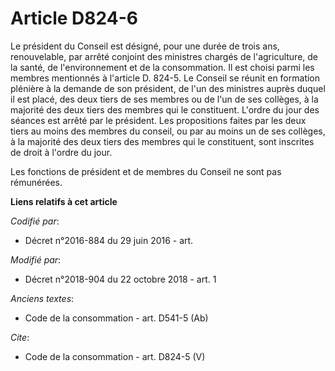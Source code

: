 # Article D824-6

Le président du Conseil est désigné, pour une durée de trois ans, renouvelable, par arrêté conjoint des ministres chargés de
l'agriculture, de la santé, de l'environnement et de la consommation. Il est choisi parmi les membres mentionnés à l'article
D. 824-5. Le Conseil se réunit en formation plénière à la demande de son président, de l'un des ministres auprès duquel il
est placé, des deux tiers de ses membres ou de l'un de ses collèges, à la majorité des deux tiers des membres qui le
constituent. L'ordre du jour des séances est arrêté par le président. Les propositions faites par les deux tiers au moins des
membres du conseil, ou par au moins un de ses collèges, à la majorité des deux tiers des membres qui le constituent, sont
inscrites de droit à l'ordre du jour.

Les fonctions de président et de membres du Conseil ne sont pas rémunérées.

**Liens relatifs à cet article**

_Codifié par_:

  - Décret n°2016-884 du 29 juin 2016 - art.

_Modifié par_:

  - Décret n°2018-904 du 22 octobre 2018 - art. 1

_Anciens textes_:

  - Code de la consommation - art. D541-5 (Ab)

_Cite_:

  - Code de la consommation - art. D824-5 (V)
